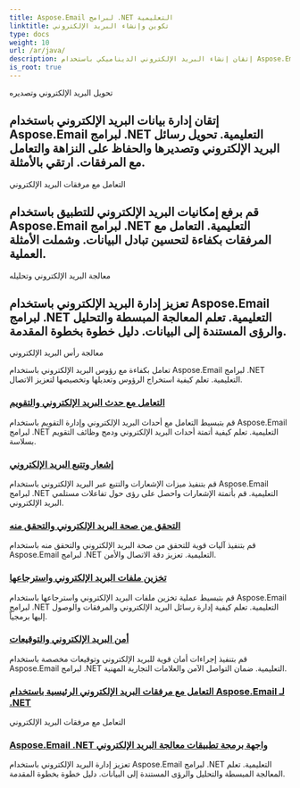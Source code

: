 ```yaml
---
title: Aspose.Email لبرامج .NET التعليمية
linktitle: تكوين وإنشاء البريد الإلكتروني
type: docs
weight: 10
url: /ar/java/
description: إتقان إنشاء البريد الإلكتروني الديناميكي باستخدام Aspose.Email لبرامج .NET التعليمية. يمكنك صياغة رسائل بريد إلكتروني جذابة برمجيًا، وتخصيص المحتوى، وإضافة المرفقات، ورفع مستوى التواصل.
is_root: true
---
```


تحويل البريد الإلكتروني وتصديره

## إتقان إدارة بيانات البريد الإلكتروني باستخدام Aspose.Email لبرامج .NET التعليمية. تحويل رسائل البريد الإلكتروني وتصديرها والحفاظ على النزاهة والتعامل مع المرفقات. ارتقي بالأمثلة.

التعامل مع مرفقات البريد الإلكتروني

## قم برفع إمكانيات البريد الإلكتروني للتطبيق باستخدام Aspose.Email لبرامج .NET التعليمية. التعامل مع المرفقات بكفاءة لتحسين تبادل البيانات. وشملت الأمثلة العملية.

معالجة البريد الإلكتروني وتحليله

## تعزيز إدارة البريد الإلكتروني باستخدام Aspose.Email لبرامج .NET التعليمية. تعلم المعالجة المبسطة والتحليل والرؤى المستندة إلى البيانات. دليل خطوة بخطوة المقدمة.

معالجة رأس البريد الإلكتروني

تعامل بكفاءة مع رؤوس البريد الإلكتروني باستخدام Aspose.Email لبرامج .NET التعليمية. تعلم كيفية استخراج الرؤوس وتعديلها وتخصيصها لتعزيز الاتصال.

### [التعامل مع حدث البريد الإلكتروني والتقويم](./sending-emails/)
قم بتبسيط التعامل مع أحداث البريد الإلكتروني وإدارة التقويم باستخدام Aspose.Email لبرامج .NET التعليمية. تعلم كيفية أتمتة أحداث البريد الإلكتروني ودمج وظائف التقويم بسلاسة.
### [إشعار وتتبع البريد الإلكتروني](./receiving-emails/)
قم بتنفيذ ميزات الإشعارات والتتبع عبر البريد الإلكتروني باستخدام Aspose.Email لبرامج .NET التعليمية. قم بأتمتة الإشعارات واحصل على رؤى حول تفاعلات مستلمي البريد الإلكتروني.
### [التحقق من صحة البريد الإلكتروني والتحقق منه](./configuring-smtp-servers/)
قم بتنفيذ آليات قوية للتحقق من صحة البريد الإلكتروني والتحقق منه باستخدام Aspose.Email لبرامج .NET التعليمية. تعزيز دقة الاتصال والأمن.
### [تخزين ملفات البريد الإلكتروني واسترجاعها](./advanced-email-attachments/)
قم بتبسيط عملية تخزين ملفات البريد الإلكتروني واسترجاعها باستخدام Aspose.Email لبرامج .NET التعليمية. تعلم كيفية إدارة رسائل البريد الإلكتروني والمرفقات والوصول إليها برمجياً.
### [أمن البريد الإلكتروني والتوقيعات](./securing-email-communications/)
قم بتنفيذ إجراءات أمان قوية للبريد الإلكتروني وتوقيعات مخصصة باستخدام Aspose.Email لبرامج .NET التعليمية. ضمان التواصل الآمن والعلامات التجارية المهنية.
### [ التعامل مع مرفقات البريد الإلكتروني الرئيسية باستخدام Aspose.Email لـ .NET](./customizing-email-headers/)
 التعامل مع مرفقات البريد الإلكتروني
### [ Aspose.Email .NET واجهة برمجة تطبيقات معالجة البريد الإلكتروني](./exploring-email-security/)
 تعزيز إدارة البريد الإلكتروني باستخدام Aspose.Email لبرامج .NET التعليمية. تعلم المعالجة المبسطة والتحليل والرؤى المستندة إلى البيانات. دليل خطوة بخطوة المقدمة.
